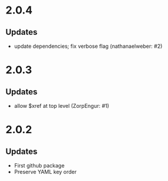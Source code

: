 # 2.0.4

## Updates

* update dependencies; fix verbose flag (nathanaelweber: #2)


# 2.0.3

## Updates

* allow $xref at top level (ZorpEngur: #1)

# 2.0.2

## Updates

* First github package
* Preserve YAML key order


